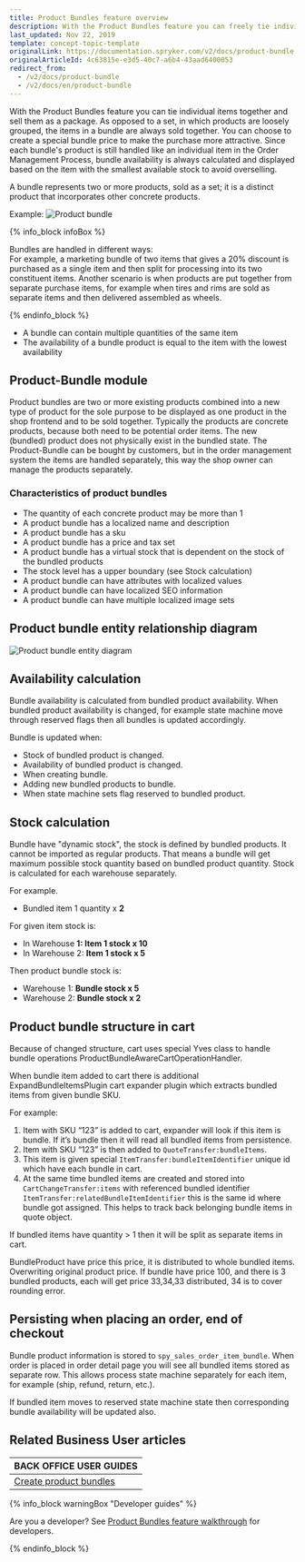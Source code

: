 ```yaml
---
title: Product Bundles feature overview
description: With the Product Bundles feature you can freely tie individual items together and sell them as a package.
last_updated: Nov 22, 2019
template: concept-topic-template
originalLink: https://documentation.spryker.com/v2/docs/product-bundle
originalArticleId: 4c63815e-e3d5-40c7-a6b4-43aad6400053
redirect_from:
  - /v2/docs/product-bundle
  - /v2/docs/en/product-bundle
---
```


With the Product Bundles feature you can tie individual items together and sell them as a package. As opposed to a set, in which products are loosely grouped, the items in a bundle are always sold together. You can choose to create a special bundle price to make the purchase more attractive. Since each bundle's product is still handled like an individual item in the Order Management Process, bundle availability is always calculated and displayed based on the item with the smallest available stock to avoid overselling.

A bundle represents two or more products, sold as a set; it is a distinct product that incorporates other concrete products.

Example:
![Product bundle](https://spryker.s3.eu-central-1.amazonaws.com/docs/Features/Product+Management/Product+Bundles/product_bundles.png)

{% info_block infoBox %}

Bundles are handled in different ways:<br>For example, a marketing bundle of two items that gives a 20% discount is purchased as a single item and then split for processing into its two constituent items. Another scenario is when products are put together from separate purchase items, for example when tires and rims are sold as separate items and then delivered assembled as wheels.

{% endinfo_block %}


* A bundle can contain multiple quantities of the same item
* The availability of a bundle product is equal to the item with the lowest availability

## Product-Bundle module

Product bundles are two or more existing products combined into a new type of product for the sole purpose to be displayed as one product in the shop frontend and to be sold together. Typically the products are concrete products, because both need to be potential order items. The new (bundled) product does not physically exist in the bundled state. The Product-Bundle can be bought by customers, but in the order management system the items are handled separately, this way the shop owner can manage the products separately.

### Characteristics of product bundles

* The quantity of each concrete product may be more than 1
* A product bundle has a localized name and description
* A product bundle has a sku
* A product bundle has a price and tax set
* A product bundle has a virtual stock that is dependent on the stock of the bundled products
* The stock level has a upper boundary (see Stock calculation)
* A product bundle can have attributes with localized values
* A product bundle can have localized SEO information
* A product bundle can have multiple localized image sets

## Product bundle entity relationship diagram

![Product bundle entity diagram](https://spryker.s3.eu-central-1.amazonaws.com/docs/Features/Product+Management/Product+Bundles/product_bundles_entity_diagram.png)

## Availability calculation

Bundle availability is calculated from bundled product availability. When bundled product availability is changed, for example state machine move through reserved flags then all bundles is updated accordingly.

Bundle is updated when:

* Stock of bundled product is changed.
* Availability of bundled product is changed.
* When creating bundle.
* Adding new bundled products to bundle.
* When state machine sets flag reserved to bundled product.


## Stock calculation

Bundle have "dynamic stock", the stock is defined by bundled products. It cannot be imported as regular products. That means a bundle will get maximum possible stock quantity based on bundled product quantity. Stock is calculated for each warehouse separately.

For example.

* Bundled item 1 quantity x **2**

For given item stock is:

* In Warehouse **1: Item 1 stock x 10**
* In Warehouse 2: **Item 1 stock x 5**

Then product bundle stock is:

* Warehouse 1: **Bundle stock x 5**
* Warehouse 2: **Bundle stock x 2**

## Product bundle structure in cart

Because of changed structure, cart uses special Yves class to handle bundle operations ProductBundleAwareCartOperationHandler.

When bundle item added to cart there is additional ExpandBundleItemsPlugin cart expander plugin which extracts bundled items from given bundle SKU.

For example:

1. Item with SKU “123” is added to cart, expander will look if this item is bundle. If it’s bundle then it will read all bundled items from persistence.
2. Item with SKU “123” is then added to `QuoteTransfer:bundleItems`.
3. This item is given special `ItemTransfer:bundleItemIdentifier` unique id which have each bundle in cart.
4. At the same time bundled items are created and stored into `CartChangeTransfer:items` with referenced bundled identifier `ItemTransfer:relatedBundleItemIdentifier` this is the same id where bundle got assigned. This helps to track back belonging bundle items in quote object.

If bundled items have quantity > 1 then it will be split as separate items in cart.

BundleProduct have price this price, it is distributed to whole bundled items. Overwriting original product price. If bundle have price 100, and there is 3 bundled products, each will get price 33,34,33 distributed, 34 is to cover rounding error.

## Persisting when placing an order, end of checkout

Bundle product information is stored to `spy_sales_order_item_bundle`. When order is placed in order detail page you will see all bundled items stored as separate row. This allows process state machine separately for each item, for example (ship, refund, return, etc.).

If bundled item moves to reserved state machine state then corresponding bundle availability will be updated also.

## Related Business User articles

|BACK OFFICE USER GUIDES|
|---|
| [Create product bundles](/docs/scos/user/back-office-user-guides/{{page.version}}/catalog/products/manage-abstract-products/creating-abstract-products-and-product-bundles.html)  |

{% info_block warningBox "Developer guides" %}

Are you a developer? See [Product Bundles feature walkthrough](/docs/scos/dev/feature-walkthroughs/{{page.version}}/product-bundles-feature-walkthrough.html) for developers.

{% endinfo_block %}

